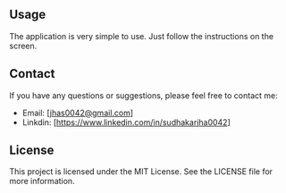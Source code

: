 
## Usage

The application is very simple to use. Just follow the instructions on the screen.

## Contact

If you have any questions or suggestions, please feel free to contact me:

* Email: [jhas0042@gmail.com]
* Linkdin: [https://www.linkedin.com/in/sudhakarjha0042]

## License

This project is licensed under the MIT License. See the LICENSE file for more information.
